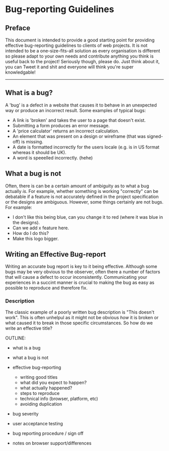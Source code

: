 # Bug-reporting Guidelines

## Preface

This document is intended to provide a good starting point for providing effective bug-reporting guidelines to clients of web projects. It is not intended to be a one-size-fits-all solution as every organisation is different so please adapt to your own needs and contribute anything you think is useful back to the project! Seriously though, please do. Just think about it, you can Tweet it and shit and everyone will think you're super knowledgable!

---

## What is a bug?

A 'bug' is a defect in a website that causes it to behave in an unexpected way or produce an incorrect result. Some examples of typical bugs:

- A link is 'broken' and takes the user to a page that doesn't exist.
- Submitting a form produces an error message.
- A 'price calculator' returns an incorrect calculation.
- An element that was present on a design or wireframe (that was signed-off) is missing.
- A date is formatted incorrectly for the users locale (e.g. is in US format whereas it should be UK).
- A word is speeelled incorrectly. (hehe)

## What a bug is not

Often, there is can be a certain amount of ambiguity as to what a bug actually _is_. For example, whether something is working "correctly" can be debatable if a feature is not accurately defined in the project specification or the designs are ambiguous. However, some things certainly are not bugs. For example:

- I don't like this being blue, can you change it to red (where it was blue in the designs).
- Can we add x feature here.
- How do I do this?
- Make this logo bigger.

## Writing an Effective Bug-report

Writing an accurate bug report is key to it being effective. Although some bugs may be very obvious to the observer, often there a number of factors that will cause a defect to occur inconsistently. Communicating your experiences in a succint manner is crucial to making the bug as easy as possible to reproduce and therefore fix.

### Description

The classic example of a poorly written bug description is "This doesn't work". This is often unhelpul as it might not be obvious _how_ it is broken or what caused it to break in those specific circumstances. So how do we write an effective title? 


OUTLINE:

- what is a bug
- what a bug is not
- effective bug-reporting
	- writing good titles
	- what did you expect to happen?
	- what actually happened?
	- steps to reproduce
	- technical info (browser, platform, etc)
	- avoiding duplication

- bug severity
- user acceptance testing
- bug reporting procedure / sign off
- notes on browser support/differences


